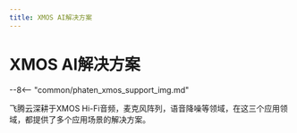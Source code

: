 ```yaml
---
title: XMOS AI解决方案
---
```


# XMOS AI解决方案

--8<-- "common/phaten_xmos_support_img.md"

飞腾云深耕于XMOS Hi-Fi音频，麦克风阵列，语音降噪等领域，在这三个应用领域，都提供了多个应用场景的解决方案。

